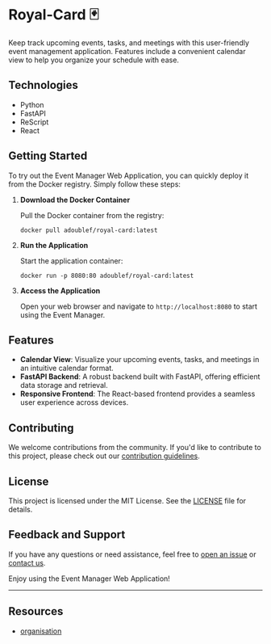 # Royal-Card 🃏

Keep track upcoming events, tasks, and meetings with this user-friendly event management application. Features include a convenient calendar view to help you organize your schedule with ease.

## Technologies

- Python
- FastAPI
- ReScript
- React

## Getting Started

To try out the Event Manager Web Application, you can quickly deploy it from the Docker registry. Simply follow these steps:

1. **Download the Docker Container**

   Pull the Docker container from the registry:

   ```shell
   docker pull adoublef/royal-card:latest
   ```

2. **Run the Application**

   Start the application container:

   ```shell
   docker run -p 8080:80 adoublef/royal-card:latest
   ```

3. **Access the Application**

   Open your web browser and navigate to `http://localhost:8080` to start using the Event Manager.

## Features

- **Calendar View**: Visualize your upcoming events, tasks, and meetings in an intuitive calendar format.
- **FastAPI Backend**: A robust backend built with FastAPI, offering efficient data storage and retrieval.
- **Responsive Frontend**: The React-based frontend provides a seamless user experience across devices.

## Contributing

We welcome contributions from the community. If you'd like to contribute to this project, please check out our [contribution guidelines](CONTRIBUTING.md).

## License

This project is licensed under the MIT License. See the [LICENSE](LICENSE) file for details.

## Feedback and Support

If you have any questions or need assistance, feel free to [open an issue](https://github.com/your-github-repo/issues) or [contact us](mailto:your-email@example.com).

Enjoy using the Event Manager Web Application!

---

## Resources

- [organisation](https://fastapi.tiangolo.com/tutorial/bigger-applications/)
